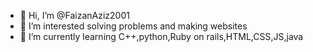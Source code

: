 - 👋 Hi, I’m @FaizanAziz2001
- 👀 I’m interested solving problems and making websites
- 🌱 I’m currently learning C++,python,Ruby on rails,HTML,CSS,JS,java


<!---
FaizanAziz2001/FaizanAziz2001 is a ✨ special ✨ repository because its `README.md` (this file) appears on your GitHub profile.
You can click the Preview link to take a look at your changes.
--->
